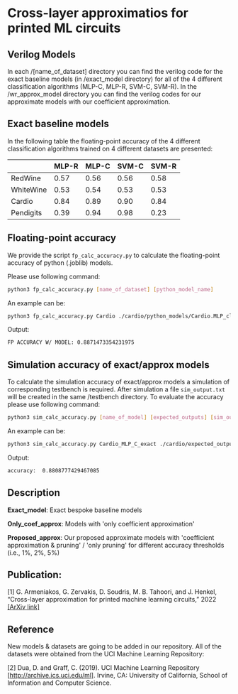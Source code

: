 # Cross-layer approximatios for printed ML circuits
## Verilog Models
In each /[name_of_dataset] directory you can find the verilog code for the exact baseline models (in /exact_model directory) for all of the 4 different classification algorithms (MLP-C, MLP-R, SVM-C, SVM-R). In the /wr_approx_model directory you can find the verilog codes for our approximate models with our coefficient approximation.


## Exact baseline models
In the following table the floating-point accuracy of the 4 different classification algorithms trained on 4 different datasets are presented:

|            | MLP-R | MLP-C | SVM-C  | SVM-R  | 
|------------|----------|----------|------|------|
| RedWine    | 0.57     | 0.56     | 0.56 | 0.58 | 
| WhiteWine  | 0.53     | 0.54     | 0.53 | 0.53 |
| Cardio     | 0.84     | 0.89     | 0.90 | 0.84 | 
| Pendigits  | 0.39     | 0.94     |  0.98    |  0.23 | 


## Floating-point accuracy

We provide the script ``fp_calc_accuracy.py`` to calculate the floating-point accuracy of python (.joblib) models.

Please use following command:

```bash
python3 fp_calc_accuracy.py [name_of_dataset] [python_model_name]
``` 
An example can be: 

```bash
python3 fp_calc_accuracy.py Cardio ./cardio/python_models/Cardio.MLP_clf_nosearch.joblib
``` 
Output:
```bash
FP ACCURACY W/ MODEL: 0.8871473354231975
``` 

## Simulation accuracy of exact/approx models

To calculate the simulation accuracy of exact/approx models a simulation of corresponding testbench is required. After simulation a file ``sim_output.txt`` will be created in the same /testbench directory. To evaluate the accuracy please use following command:

```bash
python3 sim_calc_accuracy.py [name_of_model] [expected_outputs] [sim_outputs]
``` 
An example can be: 

```bash
python3 sim_calc_accuracy.py Cardio_MLP_C_exact ./cardio/expected_outputs.txt ./cardio/testbench/sim_outputs.txt
``` 
Output:
```bash
accuracy:  0.8808777429467085
``` 
## Description

**Exact_model**: Exact bespoke baseline models 

**Only_coef_approx**: Models with 'only coefficient approximation'

**Proposed_approx**: Our proposed approximate models with 'coefficient approximation & pruning' / 'only pruning' for different accuracy thresholds (i.e., 1%, 2%, 5%)

## Publication:
[1] G. Armeniakos, G. Zervakis, D. Soudris, M. B. Tahoori, and J. Henkel, “Cross-layer approximation for printed machine learning circuits,” 2022
[[ArXiv link]](https://arxiv.org/abs/2203.05915)

## Reference
New models & datasets are going to be added in our repository. All of the datasets were obtained from the UCI Machine Learning Repository:

[2] Dua, D. and Graff, C. (2019). UCI Machine Learning Repository [http://archive.ics.uci.edu/ml]. Irvine, CA: University of California, School of Information and Computer Science.


